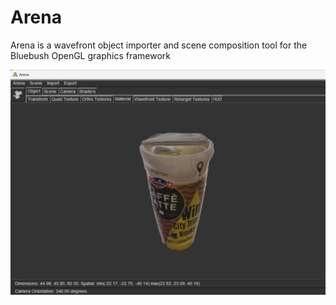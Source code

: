 # Arena

Arena is a wavefront object importer and scene composition tool for the Bluebush OpenGL graphics framework

![Arena](https://github.com/kingc8/arena/blob/master/Arena2.png)
